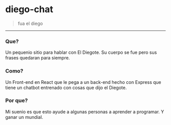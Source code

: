 # diego-chat

> fua el diego

---

### Que?

Un pequenio sitio para hablar con El Diegote. Su cuerpo se fue pero sus frases quedaran para siempre.

### Como?

Un Front-end en React que le pega a un back-end hecho con Express que tiene un chatbot entrenado con cosas que dijo el Diegote.

### Por que?

Mi suenio es que esto ayude a algunas personas a aprender a programar. Y ganar un mundial.


